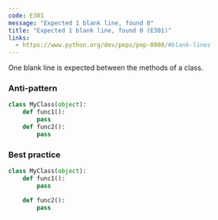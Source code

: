 ```yaml
---
code: E301
message: "Expected 1 blank line, found 0"
title: "Expected 1 blank line, found 0 (E301)"
links:
  - https://www.python.org/dev/peps/pep-0008/#blank-lines
---
```


One blank line is expected between the methods of a class.

### Anti-pattern

```python
class MyClass(object):
    def func1():
        pass
    def func2():
        pass
```

### Best practice

```python
class MyClass(object):
    def func1():
        pass

    def func2():
        pass
```
